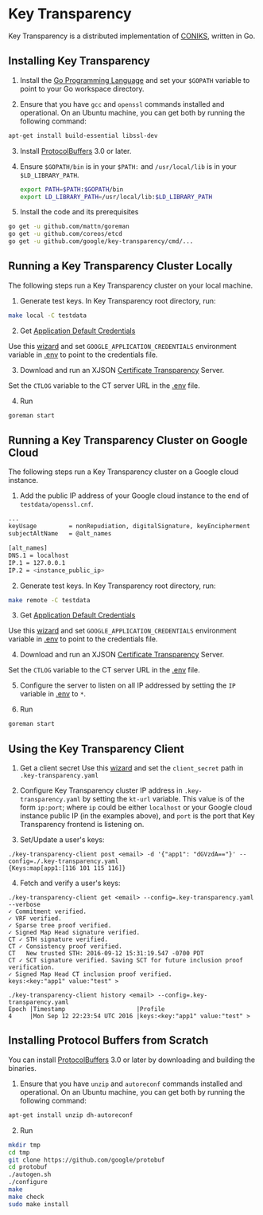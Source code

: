 # Key Transparency
Key Transparency is a distributed implementation of
[CONIKS](https://eprint.iacr.org/2014/1004.pdf), written in Go.

## Installing Key Transparency

1. Install the [Go Programming Language](https://golang.org/doc/install) and set your `$GOPATH` variable to point to your Go workspace directory.

2. Ensure that you have `gcc` and `openssl` commands installed and operational. On an Ubuntu machine, you can get both by running the following command:

  ```sh
  apt-get install build-essential libssl-dev
  ```

3. Install [ProtocolBuffers](https://github.com/golang/protobuf#installation) 3.0 or later.

4. Ensure `$GOPATH/bin` is in your `$PATH:` and `/usr/local/lib` is in your `$LD_LIBRARY_PATH`.

   ```sh
   export PATH=$PATH:$GOPATH/bin
   export LD_LIBRARY_PATH=/usr/local/lib:$LD_LIBRARY_PATH
   ```

5. Install the code and its prerequisites

  ```sh
  go get -u github.com/mattn/goreman
  go get -u github.com/coreos/etcd
  go get -u github.com/google/key-transparency/cmd/...
  ```

## Running a Key Transparency Cluster Locally
The following steps run a Key Transparency cluster on your local machine.

1. Generate test keys. In Key Transparency root directory, run:

  ```sh
  make local -C testdata
  ```

2. Get [Application Default Credentials](https://developers.google.com/identity/protocols/application-default-credentials)

  Use this [wizard](https://console.developers.google.com/start/api?id=e2ekeys)
  and set ```GOOGLE_APPLICATION_CREDENTIALS``` environment variable in
  [.env](.env) to point to the credentials file.

3. Download and run an XJSON [Certificate Transparency](https://github.com/google/certificate-transparency) Server.

  Set the `CTLOG` variable to the CT server URL in the [.env](.env) file.

4. Run

  ```sh
  goreman start
  ```

## Running a Key Transparency Cluster on Google Cloud
The following steps run a Key Transparency cluster on a Google cloud instance.

1. Add the public IP address of your Google cloud instance to the end of `testdata/openssl.cnf`.

  ```sh
  ...
  keyUsage         = nonRepudiation, digitalSignature, keyEncipherment
  subjectAltName   = @alt_names

  [alt_names]
  DNS.1 = localhost
  IP.1 = 127.0.0.1
  IP.2 = <instance_public_ip>
  ```

2. Generate test keys. In Key Transparency root directory, run:

  ```sh
  make remote -C testdata
  ```

3. Get [Application Default Credentials](https://developers.google.com/identity/protocols/application-default-credentials)

  Use this [wizard](https://console.developers.google.com/start/api?id=e2ekeys)
  and set ```GOOGLE_APPLICATION_CREDENTIALS``` environment variable in
  [.env](.env) to point to the credentials file.

4. Download and run an XJSON [Certificate Transparency](https://github.com/google/certificate-transparency) Server.

  Set the `CTLOG` variable to the CT server URL in the [.env](.env) file.

5. Configure the server to listen on all IP addressed by setting the `IP` variable in
  [.env](.env) to `*`.

6. Run

  ```sh
  goreman start
  ```

## Using the Key Transparency Client

1. Get a client secret
  Use this [wizard](https://console.developers.google.com/start/api?id=e2ekeys)
  and set the `client_secret` path in `.key-transparency.yaml`

2. Configure Key Transparency cluster IP address in `.key-transparency.yaml` by setting the `kt-url` variable.
  This value is of the form `ip:port`; where `ip` could be either `localhost` or your Google cloud instance public IP (in the examples above),
  and `port` is the port that Key Transparency frontend is listening on.

3. Set/Update a user's keys:

  ```
  ./key-transparency-client post <email> -d '{"app1": "dGVzdA=="}' --config=./.key-transparency.yaml
  {Keys:map[app1:[116 101 115 116]}
  ```

4. Fetch and verify a user's keys:

  ```
  ./key-transparency-client get <email> --config=.key-transparency.yaml --verbose
  ✓ Commitment verified.
  ✓ VRF verified.
  ✓ Sparse tree proof verified.
  ✓ Signed Map Head signature verified.
  CT ✓ STH signature verified.
  CT ✓ Consistency proof verified.
  CT   New trusted STH: 2016-09-12 15:31:19.547 -0700 PDT
  CT ✓ SCT signature verified. Saving SCT for future inclusion proof verification.
  ✓ Signed Map Head CT inclusion proof verified.
  keys:<key:"app1" value:"test" >
  ```

  ```
  ./key-transparency-client history <email> --config=.key-transparency.yaml
  Epoch |Timestamp                    |Profile
  4     |Mon Sep 12 22:23:54 UTC 2016 |keys:<key:"app1" value:"test" >
  ```

## Installing Protocol Buffers from Scratch
You can install [ProtocolBuffers](https://github.com/golang/protobuf#installation) 3.0 or later by downloading and building the binaries.

1. Ensure that you have `unzip` and `autoreconf` commands installed and operational. On an Ubuntu machine, you can get both by running the following command:

  ```sh
  apt-get install unzip dh-autoreconf
  ```

2. Run

  ```sh
  mkdir tmp
  cd tmp
  git clone https://github.com/google/protobuf
  cd protobuf
  ./autogen.sh
  ./configure
  make
  make check
  sudo make install
  ```
